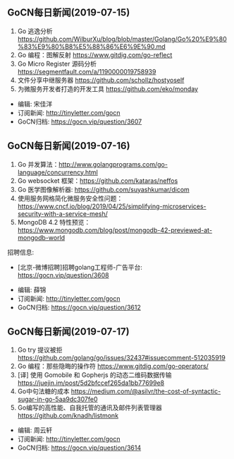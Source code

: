 ## GoCN每日新闻(2019-07-15)

1. Go 逃逸分析 https://github.com/WilburXu/blog/blob/master/Golang/Go%20%E9%80%83%E9%80%B8%E5%88%86%E6%9E%90.md
2. Go 编程：图解反射 https://www.gitdig.com/go-reflect
3. Go Micro Register 源码分析 https://segmentfault.com/a/1190000019758939
4. 文件分享中继服务器 https://github.com/schollz/hostyoself
5. 为微服务开发者打造的开发工具 https://github.com/eko/monday

- 编辑: 宋佳洋
- 订阅新闻: http://tinyletter.com/gocn
- GoCN归档: https://gocn.vip/question/3607

## GoCN每日新闻(2019-07-16)

1. Go 并发算法：http://www.golangprograms.com/go-language/concurrency.html
2. Go websocket 框架：https://github.com/kataras/neffos
3. Go 医学图像解析器: https://github.com/suyashkumar/dicom
4. 使用服务网格简化微服务安全性问题：https://www.cncf.io/blog/2019/04/25/simplifying-microservices-security-with-a-service-mesh/
5. MongoDB 4.2 特性预览：https://www.mongodb.com/blog/post/mongodb-42-previewed-at-mongodb-world 

招聘信息:
* [北京-微博招聘]招聘golang工程师-广告平台: https://gocn.vip/question/3608

- 编辑: 薛锦
- 订阅新闻: http://tinyletter.com/gocn
- GoCN归档: https://gocn.vip/question/3612

## GoCN每日新闻(2019-07-17)

1. Go try 提议被拒 https://github.com/golang/go/issues/32437#issuecomment-512035919
2. Go 编程：那些隐晦的操作符 https://www.gitdig.com/go-operators/
3. [译] 使用 Gomobile 和 Gopherjs 的动态二维码数据传输 https://juejin.im/post/5d2bfccef265da1bb77699e8
4. Go中句法糖的成本 https://medium.com/@asilvr/the-cost-of-syntactic-sugar-in-go-5aa9dc307fe0
5. Go编写的高性能、自我托管的通讯及邮件列表管理器 https://github.com/knadh/listmonk

- 编辑: 周云轩
- 订阅新闻: http://tinyletter.com/gocn
- GoCN归档: https://gocn.vip/question/3614
